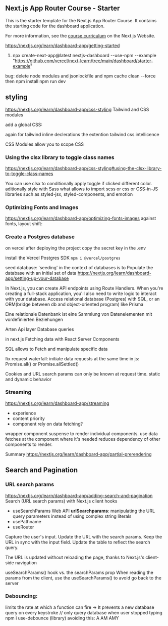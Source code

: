 ## Next.js App Router Course - Starter

This is the starter template for the Next.js App Router Course. It contains the starting code for the dashboard application.

For more information, see the [course curriculum](https://nextjs.org/learn) on the Next.js Website.

https://nextjs.org/learn/dashboard-app/getting-started

1. npx create-next-app@latest nextjs-dashboard --use-npm --example "https://github.com/vercel/next-learn/tree/main/dashboard/starter-example"

bug: delete node modules and jsonlockfile and npm cache clean --force
then npm install
npm run dev  

## styling
https://nextjs.org/learn/dashboard-app/css-styling
Tailwind and CSS modules

add a global CSS:

again for tailwind inline declerations the extention tailwind css intellicence

CSS Modules allow you to scope CSS


### Using the clsx library to toggle class names
https://nextjs.org/learn/dashboard-app/css-styling#using-the-clsx-library-to-toggle-class-names

You can use clsx to conditionally apply toggle if clicked different color.
aditionally style with Sass what allows to import scss or css
or
CSS-in-JS libraries such as styled-jsx, styled-components, and emotion

### Optimizing Fonts and Images
https://nextjs.org/learn/dashboard-app/optimizing-fonts-images
against fonts, layout shift:

### Create a Postgres database
on vercel after deploying the project
copy the secret key in the .env 

install the Vercel Postgres SDK
``
npm i @vercel/postgres
``

seed database:
 'seeding' in the context of databases is to Populate the database with an initial set of data
 https://nextjs.org/learn/dashboard-app/setting-up-your-database



 In Next.js, you can create API endpoints using Route Handlers.
 When you're creating a full-stack application, you'll also need to write logic to interact with your database. Access relational database (Postgres) with SQL, or an ORM(bridge between db and object-oriented program) like Prisma

 Eine relationale Datenbank ist eine Sammlung von Datenelementen mit vordefinierten Beziehungen

Arten 
Api layer
Database queries

 in next.js Fetching data with React Server Components

 SQL allows to Fetch and manipulate specific data




fix request waterfall: initiate data requests at the same time
in js: Promise.all() or Promise.allSettled()


Cookies and URL search params can only be known at request time.
static and dynamic behavior


### Streaming
https://nextjs.org/learn/dashboard-app/streaming
- experience
- content priority
- component rely on data fetching?

wrapper component suspense to render individual components.
use data fetches at the component where it's needed reduces dependency of other components to render.


Summary
https://nextjs.org/learn/dashboard-app/partial-prerendering

## Search and Pagination
### URL search params
https://nextjs.org/learn/dashboard-app/adding-search-and-pagination
Search (URL search params) with Next.js client hooks
- useSearchParams
Web API **urlSearchparams**: manipulating the URL query parameters instead of using complex string literals
- usePathname
- useRouter

Capture the user's input.
Update the URL with the search params.
Keep the URL in sync with the input field.
Update the table to reflect the search query.

The URL is updated without reloading the page, thanks to Next.js's client-side navigation

useSearchParams() hook vs. the searchParams prop
When reading the params from the client, use the useSearchParams() to avoid go back to the server

### Debouncing: 
limits the rate at which a function can fire ->
It prevents a new database query on every keystroke
// only query database when user stopped typing
npm i use-debounce (library)
avoiding this:
A
AM
AMY


